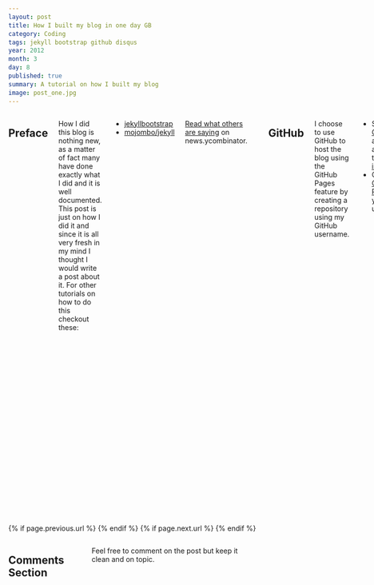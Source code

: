 ```yaml
---
layout: post
title: How I built my blog in one day GB
category: Coding
tags: jekyll bootstrap github disqus
year: 2012
month: 3
day: 8
published: true
summary: A tutorial on how I built my blog
image: post_one.jpg
---
```


<div class="row">	
	<div class="span9 columns">
	  <h2>Preface</h2>
	  <p>How I did this blog is nothing new, as a matter of fact many have done exactly what I did and it is well documented. This post is just on how I did it and since it is all very fresh in my mind I thought I would write a post about it.  For other tutorials on how to do this checkout these:</p>  	  
	  <ul>
		<li><a href="http://jekyllbootstrap.com/" target="_blank">jekyllbootstrap</a></li>
		<li><a href="https://github.com/mojombo/jekyll/wiki" target="_blank">mojombo/jekyll</a></li>
	  </ul>
	  <p><a href="http://news.ycombinator.com/item?id=3679495" target="_blank" title="Read what others are saying on news.ycombinator right now">Read what others are saying</a> on news.ycombinator.</p>
	  <hr>	  
	  <h2>GitHub</h2>
	  <p>I choose to use GitHub to host the blog using the GitHub Pages feature by creating a repository using my GitHub username.</p>  
	  <ul>
	    <li>Setup a free <a href="https://github.com/signup/free" target="_blank">GitHub</a> account, and follow the <a href="http://help.github.com/win-set-up-git/" target="_blank">setup instructions</a>.</li>		
		<li>Create a <a href="http://pages.github.com/" target="_blank">GitHub Page</a> with your username.</li>		
	  </ul>
	  <p>It may take a little while for GitHub to setup your page but eventually it will start working and you'll have your GitHub page and an empty repository.</p>
	  <hr>
	  <h2>Jekyll</h2>
	  <p><a href="http://jekyllrb.com/" target="_blank" title="Go to Jekyll">Jekyll</a> is a static site generator.  It is fairly easy to work with and it will allow you to create your blogs (each as a file) and it will know how to plug in simple blog aware properties.</p>
	  <h2><small>Get some code</small></h2>
	  <p>To get started here I went the typical <i>lazy route</i> and ripped down a friends GitHub page that was using Jekyll.  So feel free to <a href="https://github.com/erjjones/erjjones.github.com/zipball/master">rip down my GitHub page</a> if you wish or <a href="https://github.com/erjjones/erjjones.github.com" target="_blank">fork my GitHub page</a>.  I'm sure the tutorials that are mentioned at the top of this blog go into great detail on how to <code>rake</code> everything together but I don't always roll that way so to each his own here on this step.</p>
	  <h2><small>You reap what you sow</small></h2>
	  <p>Next I copied the files into my repository and started looking around to see how it was put together.  Since I like to dive into things without much reading I was quickly confused how to get the site to load on my local machine.  Luckily for you I have figured that out ... after asking my buddy of course!</p>
	  <h2><small>Install Ruby and Jekyll</small></h2>
	  <p><strong>Open a GitBash window</strong> and get the latest version of Ruby.</p>
	  <p><pre><code>gem update --system</code></pre></p>
	  <p><strong>Next</strong> install Jekyll</p>
	  <p><pre><code>gem install jekyll</code></pre></p>	  
	  <h2><small>Spin up a Jekyll Server</small></h2>
	  <p><strong>Open a GitBash window</strong> and navigate to the directory of your GitHub pages repository</p>
	  <p><pre><code>cd c:/username.github.com</code></pre></p>
	  <p><pre><code>jekyll --server</code></pre></p>
	  <p>This will fire up a local server that will serve up your blog while you are working locally.  You should be able to navigate to something like <i>localhost:4000</i>.  As long as you leave this GitBash window open you'll have the server running at that port to test your code locally.</p>
	  <p>...<i>more on Jekyll a bit later</i></p>
	  <hr>
	  <h2>Twitter Bootstrap</h2>
	  <p>Love it or hate it Twitter Bootstrap is undeniably one of the best web frameworks out on the web.  I used Twitter Bootstrap to style my blog site because it is free, already packaged up and ready to go, well documented, it looks good, and it has everything that I needed.</p>	  
	  <br/>
	  <blockquote>
		<p>When normal sense makes good sense, seek no other sense.</p>
		<small>Chris Philbeck</small>
	  </blockquote>	  
	  <h2><small>Download Twitter Bootstrap</small></h2>
	  <ul>	    
		<li><a href="http://twitter.github.com/bootstrap/assets/bootstrap.zip" title="Click to download Twitter Bootstrap"> Download Twitter Bootstrap </a></li>
	   	<li><a href="http://twitter.github.com/bootstrap/" title="Go to Twitter Bootstrap" target="_blank">Twitter Bootstrap</a> is well documented and has good examples on how to implement the various components.</li>
	  </ul>	  
	  <h2><small>Cherry Pick What You Want</small></h2>
	  <p>After you have the Twitter Bootstrap files you can pick and choose what you want.  You may not want all of the images and example css files.  I took most of the css files and put them in my own folder called css.  I also grabbed the images and icons and put them in a new folder for images.  If you reuse doc.css you'll want to open it and change the file path to the background image or comment that line of code out.  Otherwise you'll get a file not found.</p>	  
	  <pre><code>/*background-image: url(../img/grid-18px-masked.png);*/</code></pre>
	  <p class="muted"><strong>*</strong> If you have pulled down my code you won't need to do this section.  I have already plugged Twitter Bootstrap into my repository.</p>	  
	  <hr>
	  <h2>Feedback Button</h2>
	  <p>I got this feedback idea from <a href="http://zachholman.com/" title="Go to Zach Holmans blog" target="_blank">Zach Holman</a>.</p>
	  <ul>	    
		<li>Create a repository in your GitHub account called <strong>Feedback</strong>.</li>
	   	<li>Create a button that links to the <i>new</i> issue section of that repository.</li>
	  </ul>	
	  <p>Now followers can leave you feedback and you can manage it accordingly.</p>
	  <p><a class="btn btn-mini btn-info" href="https://github.com/erjjones/Feedback/issues/new" title="Leave Erjjones feedback using GitHub" target="_blank"><i class="icon-comment icon-white"></i> Leave me feedback</a></p>
	  <hr>
	  <h2>Dynamic GitHub Followers and Repository Buttons</h2>
	  <p>I wanted to have a button with my number of GitHub followers and GitHub repositories that was dynamic.  GitHub provides an api of each users information <code>https://api.github.com/users/erjjones</code>.  Try it out with your GitHub username in place of mine.  <strong>Open a browser</strong> and paste it in the address bar.</p>
	  <h2><small>Cross Domain Problems</small></h3>
	  <p>Locally I was able to get the Ajax call to the api to work just fine.  However, as soon as I pushed my code to GitHub, no go.  This is when I discovered that I was having a classic case of cross domain problems.</p>
	  <script src="https://gist.github.com/1996394.js"> </script>
	  <p>I work with some super smart guys and gals and as soon as I explained my issue they immediately knew the problem and resolution.</p>
	  <br/>
	  <h2><small>JSONP to the Rescue</small></h2>
	  <p>Fortunately <a href="http://developer.github.com/v3/#json-p-callbacks" title="Go to GitHub Api documentation" target="_blank">GitHub supports JSONP callbacks</a> and I found a <a href="https://gist.github.com/" target="_blank" title="Go to more information about what a Gist is">Gist</a> by another developer that I was able to tweak to achieve my end result.</p>
	  <script src="https://gist.github.com/1996286.js"> </script>
	  <p>Problem solved and now I have dynamic GitHub follower and GitHub repository buttons.</p>
	  <p><a class="btn btn-success btn-mini" id="gf" href="https://github.com/erjjones/followers" title="Go to Erjjones GitHub followers page" target="_blank"></a>&nbsp;<a class="btn btn-success btn-mini" id="gfr" href="https://github.com/erjjones/repositories" title="Go to Erjjones GitHub repositories page" target="_blank"></a></p>
	  <hr>
	  <h2>Social Buzz Widgets</h2>
	  <p>In order to track how each post is doing in the world of social media I added three social widgets: Twitter, Google+ and Reddit.</p>
	  <h2><small>Twitter Widget</small></h2>	
	  <p>This is probably the most documented and well understood widget.  Go to the <a href="https://dev.twitter.com/docs/twitter-for-websites" title="Go to the Twitter Developer documentation" target="_blank">Twitter Developer's page</a> to get more information.</p>
	  <script src="https://gist.github.com/1996683.js"> </script>
	  <p>Just replace your Twitter username with mine and you are good to go.</p>
	  <p><a href="https://twitter.com/share" class="twitter-share-button" data-via="erjjones">Tweet</a></p>
	  <br/>
	  <h2><small>Google+ Widget</small></h2>	
	  <p>For the Google Plus widget I don't have it hooked up to my Google+ account.  This widget is really easy to plug and play into your page and will track just the page.  Go to the <a href="http://www.google.com/webmasters/+1/button/" target="_blank" title="Go to Google Plus documentation">Google Plus button documentation</a> to learn more about this button.</p>
	  <script src="https://gist.github.com/1996731.js"> </script>
	  <br/>
	  <p><g:plusone size="medium"></g:plusone></p>	
	  <br/>
	  <h2><small>Reddit Widget</small></h2>	
	  <p>I am not a big Reddit guy (yet) so we'll see how this goes.  Never the less I added the Reddit widget fairly easily and because of Jekyll I can populate the URL to the blog dynamically.  Go to the <a href="http://www.reddit.com/buttons/" target="_blank" title="Go to Reddit button documentation">Reddit button documentation</a> to learn more.</p>
	  <p>By placing <code>&#123;&#123; page.url &#125;&#125;</code> Jekyll will put the url to the page.</p>
	  <script src="https://gist.github.com/1996827.js"> </script>
	  <br/>
	  <p><script type="text/javascript" src="http://www.reddit.com/buttonlite.js?i=2&styled=off&url=http://erjjones.github.com{{ page.url }}&newwindow=1"></script></p> 	  
	  <hr>
	  <h2>Disqus</h2>
	  <p>To me it made perfect sense to use <a href="http://disqus.com/" target="_blank" title="Go to Disqus">Disqus</a> as a comments provider.  As far as I can tell lots of sites are using this provider so we'll see how it goes.  When you setup an account Disqus will have you setup a <i>shortname</i> that you will use in your Disqus widget code.  The <i>Admin</i> tools in Disqus will allow you to delete comments and set a list of blackout words.</p>	  
	  <h2><small>Total Comments</small></h2>	
	  <p>To get the <a href="http://erjjones.github.com{{ page.url }}#disqus_thread" data-disqus-identifier="{{ page.url }}"></a> you can put the following code anywhere on your page or any other page as long as you use the url you would like and have the Disqus Widget code on your page, it just works.</p>
	  <p><pre><code>&lt;a href="http://erjjones.github.com&#123;&#123; page.url &#125;&#125;#disqus_thread" data-disqus-identifier="&#123;&#123; page.url &#125;&#125;"&gt;&lt;/a&gt;</code></pre></p>	  
	  <h2><small>Disqus Widget Code</small></h3>	
	  <script src="https://gist.github.com/1998023.js"> </script>
	  <hr>
	  <h2>Jekyll Continued</h2>
	  <h2><small>Pages and Properties</small></h2>	
	  <p>Using Jekyll you save your blog posts as <code>.markdown</code> files which contain a header section like the code sample below and html, css, javascript, etc.</p>
	  <script src="https://gist.github.com/1998470.js"> </script>
	  <p>To create the header of every blog post I simply <i>include</i> a template header that has the following properties set.</p>	
	  <p><pre><code>&lt;h4&gt;&lt;strong&gt;&#123;&#123; page.date | date: "%B %e, %Y" &#125;&#125; &lt;small&gt;. &#123;&#123; page.category &#125;&#125; .&lt;/small&gt; &#123;&#123; page.title &#125;&#125;&lt;/strong&gt;&lt;/h4&gt;</code></pre></p>	  
	  <h4><strong>{{ page.date | date: "%B %e, %Y" }} <small>. {{ page.category }} .</small> {{ page.title }}</strong></h4>
	  <br/>
	  <h2><small>Listing all your posts</small></h2>	
	  <p>On the home page I list all of the blog posts.  The code below will allow you to list all of your posts in the <code>_posts</code> folder.  By naming the .markdown files with the date in the file name like <code>2012-03-08-How-I-built-my-blog.markdown</code></p>	
	  <script src="https://gist.github.com/1998382.js"> </script>	  
	  <br/>
	  <h2><small>Paging</small></h3>	
	  <p>Ideally this blog would take on the characteristics of a blogazine like feel.  One way I try to achieve that is through pagination.  On the top of each of the blogs I use <i class="icon-chevron-left"></i><i class="icon-chevron-right"></i> and <a href="#" title="Previous Post: {{page.previous.title}}">&laquo; Previous Blog Post</a> | <a href="#" title="Next Post: {{page.next.title}}">Next Blog Post &raquo; </a> at the bottom.</p>	  
	  <script src="https://gist.github.com/1998418.js"> </script>
	  <hr>
	  <h2>Instapaper</h2>
	  <p>Adding an <a href="http://www.instapaper.com" target="_blank" title="Go to Instapaper">Instapaper</a> link is just another piece of functionality to enhance integration with other web tools.  All you need to do is build the link below and add your <i>url</i> and <i>title</i>.</p>	
	  <p><pre><code>http://www.instapaper.com/hello2?url=http://erjjones.github.com&#123;&#123; page.url &#125;&#125;&title=&#123;&#123; page.title &#125;&#125;</code></pre></p>
	  <p><a href="http://www.instapaper.com/hello2?url=http://erjjones.github.com{{ page.url }}&title={{ page.title }}" title="Save {{ page.title }} to Instapaper" target="_blank">Read later</a></p>
	  <hr>	  
	  <h2>Y Combinator Submit Icon</h2>
	  <p><a href="http://news.ycombinator.com/" target="_blank" title="Go to news.ycombinator.com">Y Combinator</a> is my all time favorite news feed and adding a Y Combinator submit option just seemed right.  All you need to do is build the link below and add your <i>url</i> and <i>title</i>.</p>	
	  <p><pre><code>http://news.ycombinator.com/submitlink?u=http://erjjones.github.com&#123;&#123; page.url &#125;&#125;&t=&#123;&#123; page.title &#125;&#125;</code></pre></p>
	  <p><a href="http://news.ycombinator.com/submitlink?u=http://erjjones.github.com{{ page.url }}&t={{ page.title }}" target="_blank"><img src="/img/yc500.gif" title="Submit {{ page.title }} to Hacker News" /></a></p>
	  <hr>		  	  	  
	  <h2>In Conclusion</h2>
	  <p>I hope this sparks you to try out GitHub, Jekyll, Twitter Bootstrap and other open source web resources.  I have just begun to scratch the surface here and this blog doesn't attempt to cover all of details but I would like to hear what other cool integrations people are doing on their blogs.</p>	  
	  <hr>
	</div>
</div> 

<div class="row">	
	<div class="span9 column">
			<p class="pull-right">{% if page.previous.url %} <a href="{{page.previous.url}}" title="Previous Post: {{page.previous.title}}"><i class="icon-chevron-left"></i></a> 	{% endif %}   {% if page.next.url %} 	<a href="{{page.next.url}}" title="Next Post: {{page.next.title}}"><i class="icon-chevron-right"></i></a> 	{% endif %} </p>  
	</div>
</div>

<div class="row">	
    <div class="span9 columns">    
		<h2>Comments Section</h2>
	    <p>Feel free to comment on the post but keep it clean and on topic.</p>	
		<div id="disqus_thread"></div>
		<script type="text/javascript">
			/* * * CONFIGURATION VARIABLES: EDIT BEFORE PASTING INTO YOUR WEBPAGE * * */
			var disqus_shortname = 'ericjones'; // required: replace example with your forum shortname
			var disqus_identifier = '/blog/How-I-built-my-blog-in-one-day';
			var disqus_url = '/blog/How-I-built-my-blog-in-one-day';
			
			/* * * DON'T EDIT BELOW THIS LINE * * */
			(function() {
				var dsq = document.createElement('script'); dsq.type = 'text/javascript'; dsq.async = true;
				dsq.src = 'http://' + disqus_shortname + '.disqus.com/embed.js';
				(document.getElementsByTagName('head')[0] || document.getElementsByTagName('body')[0]).appendChild(dsq);
			})();
		</script>
		<noscript>Please enable JavaScript to view the <a href="http://disqus.com/?ref_noscript">comments powered by Disqus.</a></noscript>
		<a href="http://disqus.com" class="dsq-brlink">blog comments powered by <span class="logo-disqus">Disqus</span></a>
	</div>
</div>

<!-- Twitter -->
<script>!function(d,s,id){var js,fjs=d.getElementsByTagName(s)[0];if(!d.getElementById(id)){js=d.createElement(s);js.id=id;js.src="//platform.twitter.com/widgets.js";fjs.parentNode.insertBefore(js,fjs);}}(document,"script","twitter-wjs");</script>

<!-- Google + -->
<script type="text/javascript">
  (function() {
    var po = document.createElement('script'); po.type = 'text/javascript'; po.async = true;
    po.src = 'https://apis.google.com/js/plusone.js';
    var s = document.getElementsByTagName('script')[0]; s.parentNode.insertBefore(po, s);
  })();
</script>